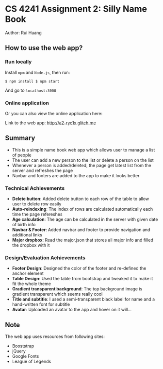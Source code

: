 # CS 4241 Assignment 2: Silly Name Book

Author: Rui Huang

## How to use the web app?
### Run locally
Install `npm` and `Node.js`, then run:

`
$ npm install
$ npm start
`

And go to `localhost:3000`

### Online application
Or you can also view the online application here:

Link to the web app: http://a2-ryc1x.glitch.me

## Summary
- This is a simple name book web app which allows user to manage a list of people
- The user can add a new person to the list or delete a person on the list
- Whenever a person is added/deleted, the page get latest list from the server and refreshes the page
- Navbar and footers are added to the app to make it looks better

### Technical Achievements
- **Delete button**: Added delete button to each row of the table to allow user to delete row easily
- **Auto-reindexing**: The index of rows are calculated automatically each time the page refereshes
- **Age calculation**: The age can be calculated in the server with given date of birth info
- **Navbar & Footer**: Added navbar and footer to provide navigation and additional links
- **Major dropbox**: Read the major.json that stores all major info and filled the dropbox with it

### Design/Evaluation Achievements
- **Footer Design**: Designed the color of the footer and re-defined the anchor element
- **Table Design**: Used the table from bootstrap and tweaked it to make it fit the whole theme
- **Gradient transparent background**: The top background image is gradient transparent which seems really cool
- **Title and subtitle**: I used a semi-transparent black label for name and a hand-written font for subtitle
- **Avatar**: Uploaded an avatar to the app and hover on it will...

## Note
The web app uses resources from following sites:
- Booststrap
- jQuery
- Google Fonts
- League of Legends
